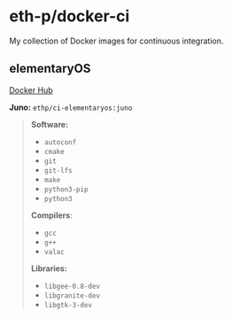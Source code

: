 # eth-p/docker-ci

My collection of Docker images for continuous integration.



## elementaryOS

[Docker Hub](https://hub.docker.com/r/ethp/ci-elementaryos/)

**Juno:** `ethp/ci-elementaryos:juno`

> **Software:**
>
> - `autoconf`
> - `cmake`
> - `git`
> - `git-lfs`
> - `make`
> - `python3-pip`
> - `python3`
>
> **Compilers**:
>
> - `gcc`
> - `g++`
> - `valac`
>
> **Libraries:**
>
> - `libgee-0.8-dev`
> - `libgranite-dev`
> - `libgtk-3-dev`
>

